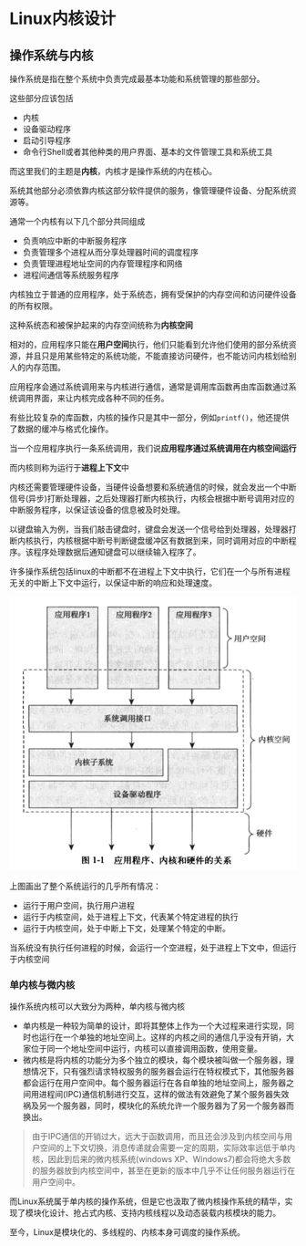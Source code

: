 # Linux内核设计



## 操作系统与内核

操作系统是指在整个系统中负责完成最基本功能和系统管理的那些部分。

这些部分应该包括

- 内核
- 设备驱动程序
- 启动引导程序
- 命令行Shell或者其他种类的用户界面、基本的文件管理工具和系统工具

而这里我们的主题是**内核**，内核才是操作系统的内在核心。

系统其他部分必须依靠内核这部分软件提供的服务，像管理硬件设备、分配系统资源等。

通常一个内核有以下几个部分共同组成

- 负责响应中断的中断服务程序
- 负责管理多个进程从而分享处理器时间的调度程序
- 负责管理进程地址空间的内存管理程序和网络
- 进程间通信等系统服务程序

内核独立于普通的应用程序，处于系统态，拥有受保护的内存空间和访问硬件设备的所有权限。

这种系统态和被保护起来的内存空间统称为**内核空间**

相对的，应用程序只能在**用户空间**执行，他们只能看到允许他们使用的部分系统资源，并且只是用某些特定的系统功能，不能直接访问硬件，也不能访问内核划给别人的内存范围。

应用程序会通过系统调用来与内核进行通信，通常是调用库函数再由库函数通过系统调用界面，来让内核完成各种不同的任务。

有些比较复杂的库函数，内核的操作只是其中一部分，例如`printf()`，他还提供了数据的缓冲与格式化操作。

当一个应用程序执行一条系统调用，我们说**应用程序通过系统调用在内核空间运行**

而内核则称为运行于**进程上下文**中

内核还需要管理硬件设备，当硬件设备想要和系统通信的时候，就会发出一个中断信号(异步)打断处理器，之后处理器打断内核执行，内核会根据中断号调用对应的中断服务程序，以保证该设备的信息被及时处理。

以键盘输入为例，当我们敲击键盘时，键盘会发送一个信号给到处理器，处理器打断内核执行，内核根据中断号判断键盘缓冲区有数据到来，同时调用对应的中断程序。该程序处理数据后通知键盘可以继续输入程序了。

许多操作系统包括linux的中断都不在进程上下文中执行，它们在一个与所有进程无关的中断上下文中运行，以保证中断的响应和处理速度。

![1728479130720](./assets/1728479130720.png)

上图画出了整个系统运行的几乎所有情况：

- 运行于用户空间，执行用户进程
- 运行于内核空间，处于进程上下文，代表某个特定进程的执行
- 运行于内核空间，处于中断上下文，处理某个特定的中断。

当系统没有执行任何进程的时候，会运行一个空进程，处于进程上下文中，但运行于内核空间

### 单内核与微内核

操作系统内核可以大致分为两种，单内核与微内核

- 单内核是一种较为简单的设计，即将其整体上作为一个大过程来进行实现，同时也运行在一个单独的地址空间上。这样的内核之间的通信几乎没有开销，大家位于同一个地址空间中运行，内核可以直接调用函数，使用变量。
- 微内核是将内核的功能分为多个独立的模块，每个模块被叫做一个服务器，理想情况下，只有强烈请求特权服务的服务器会运行在特权模式下，其他服务器都会运行在用户空间中。每个服务器运行在各自单独的地址空间上，服务器之间用进程间(IPC)通信机制进行交互，这样的做法有效避免了某个服务器失效祸及另一个服务器，同时，模块化的系统允许一个服务器为了另一个服务器而换出。

> 由于IPC通信的开销过大，远大于函数调用，而且还会涉及到内核空间与用户空间的上下文切换，消息传递就会需要一定的周期，实际效率远低于单内核，因此到后来的微内核系统(windows XP、Windows7)都会将绝大多数的服务器放到内核空间中，甚至在更新的版本中几乎不让任何服务器运行在用户空间中。

而Linux系统属于单内核的操作系统，但是它也汲取了微内核操作系统的精华，实现了模块化设计、抢占式内核、支持内核线程以及动态装载内核模块的能力。

至今，Linux是模块化的、多线程的、内核本身可调度的操作系统。











